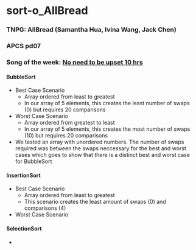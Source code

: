 # sort-o_AllBread

### TNPG: AllBread (Samantha Hua, Ivina Wang, Jack Chen)
### APCS pd07
### Song of the week: [No need to be upset 10 hrs](https://www.youtube.com/watch?v=eY52Zsg-KVI)

#### BubbleSort 
* Best Case Scenario
  * Array ordered from least to greatest 
  * In our array of 5 elements, this creates the least number of swaps (0) but requires 20 comparisons
* Worst Case Scenario
  * Array ordered from greatest to least
  * In our array of 5 elements, this creates the most number of swaps (10) but requires 20 comparisons
* We tested an array with unordered numbers. The number of swaps required was between the swaps neccessary for the best and worst cases which goes to show that there is a distinct best and worst case for BubbleSort
#### InsertionSort
* Best Case Scenario
  * Array ordered from least to greatest
  * This scenario creates the least amount of swaps (0) and comparisons (4)
* Worst Case Scenario 
#### SelectionSort
*

